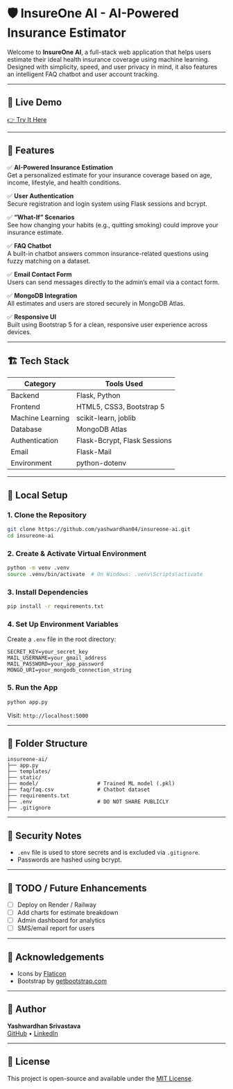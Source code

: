 # 🛡️ InsureOne AI - AI-Powered Insurance Estimator

Welcome to **InsureOne AI**, a full-stack web application that helps users estimate their ideal health insurance coverage using machine learning. Designed with simplicity, speed, and user privacy in mind, it also features an intelligent FAQ chatbot and user account tracking.

---

## 🚀 Live Demo  
[👉 Try It Here](https://insureone-ai-c20z.onrender.com)


---

## 🧠 Features

✅ **AI-Powered Insurance Estimation**  
Get a personalized estimate for your insurance coverage based on age, income, lifestyle, and health conditions.

✅ **User Authentication**  
Secure registration and login system using Flask sessions and bcrypt.

✅ **“What-If” Scenarios**  
See how changing your habits (e.g., quitting smoking) could improve your insurance estimate.

✅ **FAQ Chatbot**  
A built-in chatbot answers common insurance-related questions using fuzzy matching on a dataset.

✅ **Email Contact Form**  
Users can send messages directly to the admin’s email via a contact form.

✅ **MongoDB Integration**  
All estimates and users are stored securely in MongoDB Atlas.

✅ **Responsive UI**  
Built using Bootstrap 5 for a clean, responsive user experience across devices.

---

## 🏗️ Tech Stack

| Category         | Tools Used                        |
|------------------|------------------------------------|
| Backend          | Flask, Python                     |
| Frontend         | HTML5, CSS3, Bootstrap 5          |
| Machine Learning | scikit-learn, joblib              |
| Database         | MongoDB Atlas                     |
| Authentication   | Flask-Bcrypt, Flask Sessions      |
| Email            | Flask-Mail                        |
| Environment      | python-dotenv                     |

---

## 🧪 Local Setup

### 1. Clone the Repository
```bash
git clone https://github.com/yashwardhan04/insureone-ai.git
cd insureone-ai
```

### 2. Create & Activate Virtual Environment
```bash
python -m venv .venv
source .venv/bin/activate  # On Windows: .venv\Scripts\activate
```

### 3. Install Dependencies
```bash
pip install -r requirements.txt
```

### 4. Set Up Environment Variables
Create a `.env` file in the root directory:
```env
SECRET_KEY=your_secret_key
MAIL_USERNAME=your_gmail_address
MAIL_PASSWORD=your_app_password
MONGO_URI=your_mongodb_connection_string
```

### 5. Run the App
```bash
python app.py
```
Visit: `http://localhost:5000`

---

## 📂 Folder Structure
```
insureone-ai/
├── app.py
├── templates/
├── static/
├── model/                   # Trained ML model (.pkl)
├── faq/faq.csv              # Chatbot dataset
├── requirements.txt
├── .env                     # DO NOT SHARE PUBLICLY
├── .gitignore
```

---

## 🔐 Security Notes
- `.env` file is used to store secrets and is excluded via `.gitignore`.
- Passwords are hashed using bcrypt.

---

## 📌 TODO / Future Enhancements
- [ ] Deploy on Render / Railway
- [ ] Add charts for estimate breakdown
- [ ] Admin dashboard for analytics
- [ ] SMS/email report for users

---

## 🙌 Acknowledgements
- Icons by [Flaticon](https://flaticon.com)
- Bootstrap by [getbootstrap.com](https://getbootstrap.com)

---

## 👤 Author
**Yashwardhan Srivastava**  
[GitHub](https://github.com/yashwardhan04) • [LinkedIn](www.linkedin.com/in/yashwardhan-srivastava)

---

## 📄 License
This project is open-source and available under the [MIT License](LICENSE).
